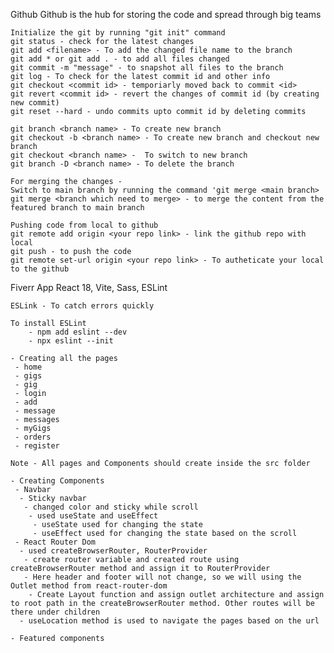 Github
    Github is the hub for storing the code and spread through big teams

    Initialize the git by running "git init" command
    git status - check for the latest changes
    git add <filename> - To add the changed file name to the branch
    git add * or git add . - to add all files changed
    git commit -m "message" - to snapshot all files to the branch
    git log - To check for the latest commit id and other info
    git checkout <commit id> - temporiarly moved back to commit <id>
    git revert <commit id> - revert the changes of commit id (by creating new commit)
    git reset --hard - undo commits upto commit id by deleting commits

    git branch <branch name> - To create new branch
    git checkout -b <branch name> - To create new branch and checkout new branch
    git checkout <branch name> -  To switch to new branch
    git branch -D <branch name> - To delete the branch
    
    For merging the changes - 
    Switch to main branch by running the command 'git merge <main branch>
    git merge <branch which need to merge> - to merge the content from the featured branch to main branch

    Pushing code from local to github
    git remote add origin <your repo link> - link the github repo with local
    git push - to push the code
    git remote set-url origin <your repo link> - To autheticate your local to the github

Fiverr App 
    React 18, Vite, Sass, ESLint

    ESLink - To catch errors quickly

    To install ESLint
        - npm add eslint --dev
        - npx eslint --init

    - Creating all the pages
     - home
     - gigs
     - gig
     - login
     - add
     - message
     - messages
     - myGigs
     - orders
     - register
    
    Note - All pages and Components should create inside the src folder

    - Creating Components
     - Navbar
      - Sticky navbar 
       - changed color and sticky while scroll
        - used useState and useEffect
         - useState used for changing the state
         - useEffect used for changing the state based on the scroll
     - React Router Dom
      - used createBrowserRouter, RouterProvider
       - create router variable and created route using createBrowserRouter method and assign it to RouterProvider
       - Here header and footer will not change, so we will using the Outlet method from react-router-dom
        - Create Layout function and assign outlet architecture and assign to root path in the createBrowserRouter method. Other routes will be there under children
      - useLocation method is used to navigate the pages based on the url

    - Featured components  
    


